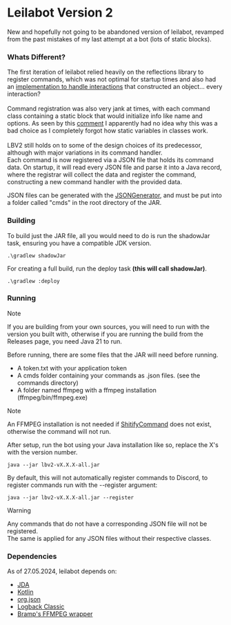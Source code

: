 # Leilabot Version 2

New and hopefully not going to be abandoned version
of leilabot, revamped from the past mistakes of my last
attempt at a bot (lots of static blocks).

### Whats Different?
The first iteration of leilabot relied heavily on the reflections
library to register commands, which was not optimal for startup times
and also had
an [implementation to handle interactions](https://github.com/srthMD/leilabot/blob/3cab69958fbe74c88368232542da282f4cb1b610/src/main/java/ro/srth/leila/command/CmdMan.java#L90)
that constructed an object... every interaction? 
<br>
<br>
Command registration was also very jank at times, with each command class
containing a static block that would initialize info like name and options.
As seen by this [comment](https://github.com/srthMD/leilabot/blob/3cab69958fbe74c88368232542da282f4cb1b610/src/main/java/ro/srth/leila/command/CmdMan.java#L71)
I apparently had no idea why this was a bad choice as I completely forgot how
static variables in classes work.
<br>
<br>
LBV2 still holds on to some of the design choices of its predecessor, although
with major variations in its command handler. 
<br>
Each command is now registered via
a JSON file that holds its command data. 
On startup, it will read every JSON file
and parse it into a Java record, where the registrar will collect the data and
register the command, constructing a new command handler with the provided data.

JSON files can be generated with the [JSONGenerator](https://github.com/srthMD/lbv2/blob/master/src/main/java/ro/srth/lbv2/JSONGenerator.java),
and must be put into a folder called "cmds" in the root directory of the JAR.

### Building

To build just the JAR file, all you would need to do is run the shadowJar task,
ensuring you have a compatible JDK version.

```console
.\gradlew shadowJar
```

For creating a full build, run the deploy task **(this will call shadowJar)**.

```console
.\gradlew :deploy
```

### Running

> [!NOTE]
> If you are building from your own sources, you will need to run with the version you
> built with, otherwise if you are running the build from the Releases page, you need Java 21
> to run.

Before running, there are some files that the JAR will need before running.

* A token.txt with your application token
* A cmds folder containing your commands as .json files. (see the commands directory)
* A folder named ffmpeg with a ffmpeg installation (ffmpeg/bin/ffmpeg.exe)

> [!NOTE]
> An FFMPEG installation is not needed
> if [ShitifyCommand](https://github.com/srthMD/lbv2/blob/master/src/main/kotlin/ro/srth/lbv2/command/slash/ShitifyCommand.kt)
> does not exist, otherwise the command will not run.

After setup, run the bot using your Java installation like so, replace the X's with
the version number.

```console
java --jar lbv2-vX.X.X-all.jar
```

By default, this will not automatically register commands to Discord, to register commands run with
the --register argument:

```console
java --jar lbv2-vX.X.X-all.jar --register
```

> [!WARNING]
> Any commands that do not have a corresponding JSON file will not be registered.
> <br>
> The same is applied for any JSON files without their respective classes.

### Dependencies

As of 27.05.2024, leilabot depends on:
* [JDA](https://github.com/discord-jda/JDA)
* [Kotlin](https://kotlinlang.org/)
* [org.json](https://mvnrepository.com/artifact/org.json/json)
* [Logback Classic](https://github.com/qos-ch/logback)
* [Bramp's FFMPEG wrapper](https://github.com/bramp/ffmpeg-cli-wrapper)

